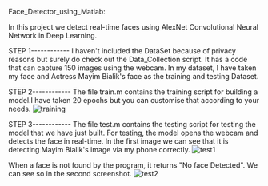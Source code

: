 
Face_Detector_using_Matlab:


In this project we detect real-time faces using AlexNet Convolutional Neural Network in Deep Learning. 

STEP 1------------
I haven't included the DataSet because of privacy reasons but surely do check out the Data_Collection script. It has a code that can capture 150 images using the webcam. In my dataset, I have taken my face and Actress Mayim Bialik's face as the training and testing Dataset.

STEP 2------------
The file train.m contains the training script for building a model.I have taken 20 epochs but you can customise that according to your needs. 
![training](https://user-images.githubusercontent.com/51987596/131334371-c5a9c778-c7c1-49d6-b314-47c4ca0845d2.png)

STEP 3------------
The file test.m contains the testing script for testing the model that we have just built. For testing, the model opens the webcam and detects the face in real-time. In the first image we can see that it is detecting Mayim Bialik's image via my phone correctly. 
![test1](https://user-images.githubusercontent.com/51987596/131335221-cc903478-6567-49c1-8165-0bd4f460d2cc.png)

When a face is not found by the program, it returns "No face Detected". We can see so in the second screenshot.
![test2](https://user-images.githubusercontent.com/51987596/131335325-059c2815-32a0-431f-bce5-052da4bfcef3.png)
